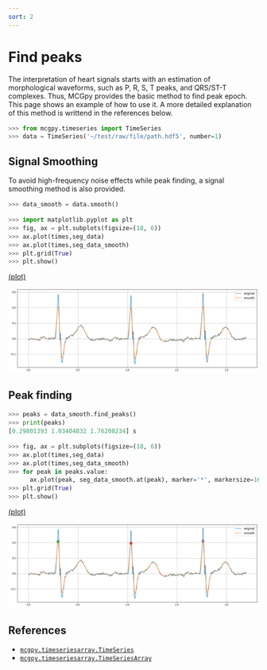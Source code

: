 ```yaml
---
sort: 2
---
```


# Find peaks

The interpretation of heart signals starts with an estimation of morphological waveforms, such as P, R, S, T peaks, and QRS/ST-T complexes. Thus, MCGpy provides the basic method to find peak epoch. This page shows an example of how to use it. A more detailed explanation of this method is writtend in the references below.

```python
>>> from mcgpy.timeseries import TimeSeries
>>> data = TimeSeries('~/test/raw/file/path.hdf5', number=1)
```

## Signal Smoothing

To avoid high-frequency noise effects while peak finding, a signal smoothing method is also provided.

```python
>>> data_smooth = data.smooth()
```

```python
>>> import matplotlib.pyplot as plt
>>> fig, ax = plt.subplots(figsize=(18, 6))
>>> ax.plot(times,seg_data)
>>> ax.plot(times,seg_data_smooth)
>>> plt.grid(True)
>>> plt.show()
```

[(plot)](https://github.com/pjjung/mcgpy/blob/gh-pages/imgs/example-findpeaks-1.png)

![visualization-fieldmap-example2](../imgs/example-findpeaks-1.png)

## Peak finding

```python
>>> peaks = data_smooth.find_peaks()
>>> print(peaks)
[0.29801393 1.03404832 1.76208234] s
```

```python
>>> fig, ax = plt.subplots(figsize=(18, 6))
>>> ax.plot(times,seg_data)
>>> ax.plot(times,seg_data_smooth)
>>> for peak in peaks.value:
      ax.plot(peak, seg_data_smooth.at(peak), marker='*', markersize=16)
>>> plt.grid(True)
>>> plt.show()
```

[(plot)](https://github.com/pjjung/mcgpy/blob/gh-pages/imgs/example-findpeaks-2.png)

![visualization-fieldmap-example2](../imgs/example-findpeaks-2.png)

## References

* [`mcgpy.timeseriesarray.TimeSeries`](https://pjjung.github.io/mcgpy/Classes/TimeSeries.html)
* [`mcgpy.timeseriesarray.TimeSeriesArray`](https://pjjung.github.io/mcgpy/Classes/TimeSeriesArray.html)
